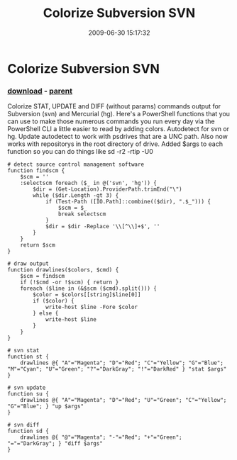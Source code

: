 ﻿---
pid:            1186
poster:         Jason Ochoa
title:          Colorize Subversion SVN
date:           2009-06-30 15:17:32
format:         posh
parent:         1148
parent:         1148

---

# Colorize Subversion SVN

### [download](1186.ps1) - [parent](1148.md)

Colorize STAT, UPDATE and DIFF (without params) commands output for Subversion (svn) and Mercurial (hg).
Here's a PowerShell functions that you can use to make those numerous commands you run every day via the PowerShell CLI a little easier to read by adding colors.
Autodetect for svn or hg.
Update autodetect to work with psdrives that are a UNC path. Also now works with repositorys in the root directory of drive.
Added $args to each function so you can do things like sd -r2 -rtip -U0


```posh
# detect source control management software
function findscm {
	$scm = ''
	:selectscm foreach ($_ in @('svn', 'hg')) {
		$dir = (Get-Location).ProviderPath.trimEnd("\")
		while ($dir.Length -gt 3) {			
			if (Test-Path ([IO.Path]::combine(($dir), ".$_"))) {			
				$scm = $_
				break selectscm
			}
			$dir = $dir -Replace '\\[^\\]+$', ''
		}
	}
	return $scm
}

# draw output
function drawlines($colors, $cmd) {
	$scm = findscm
	if (!$cmd -or !$scm) { return }
	foreach ($line in (&$scm ($cmd).split())) {
		$color = $colors[[string]$line[0]]
		if ($color) {
			write-host $line -Fore $color
		} else {
			write-host $line
		}
	}
}

# svn stat
function st {
	drawlines @{ "A"="Magenta"; "D"="Red"; "C"="Yellow"; "G"="Blue"; "M"="Cyan"; "U"="Green"; "?"="DarkGray"; "!"="DarkRed" } "stat $args"
}

# svn update
function su {
	drawlines @{ "A"="Magenta"; "D"="Red"; "U"="Green"; "C"="Yellow"; "G"="Blue"; } "up $args"
}

# svn diff
function sd {
	drawlines @{ "@"="Magenta"; "-"="Red"; "+"="Green"; "="="DarkGray"; } "diff $args" 
}
```
